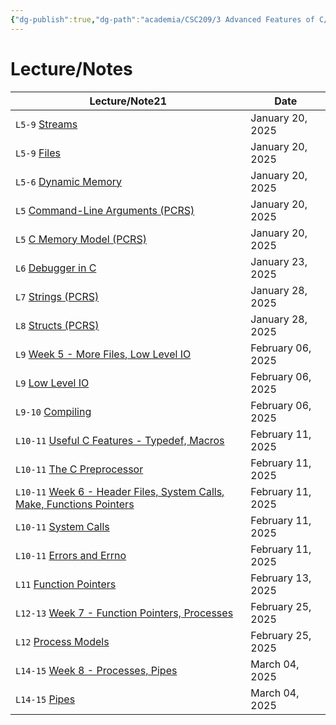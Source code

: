 ```yaml
---
{"dg-publish":true,"dg-path":"academia/CSC209/3 Advanced Features of C/3 - Advanced Features of C.md","permalink":"/academia/csc-209/3-advanced-features-of-c/3-advanced-features-of-c/","tags":["cs","module","university"],"created":"2025-01-21T02:30:14.286-05:00","updated":"2025-01-25T02:46:44.339-05:00"}
---
```



# Lecture/Notes

<div><table class="dataview table-view-table"><thead class="table-view-thead"><tr class="table-view-tr-header"><th class="table-view-th"><span>Lecture/Note</span><span class="dataview small-text">21</span></th><th class="table-view-th"><span>Date</span></th></tr></thead><tbody class="table-view-tbody"><tr><td><span> <code>L5-9</code> <a data-tooltip-position="top" aria-label="100 Academia/CSC209/3 Advanced Features of C/Streams.md" data-href="100 Academia/CSC209/3 Advanced Features of C/Streams.md" href="100 Academia/CSC209/3 Advanced Features of C/Streams.md" class="internal-link" target="_blank" rel="noopener nofollow">Streams</a></span></td><td>January 20, 2025</td></tr><tr><td><span> <code>L5-9</code> <a data-tooltip-position="top" aria-label="100 Academia/CSC209/3 Advanced Features of C/Files.md" data-href="100 Academia/CSC209/3 Advanced Features of C/Files.md" href="100 Academia/CSC209/3 Advanced Features of C/Files.md" class="internal-link" target="_blank" rel="noopener nofollow">Files</a></span></td><td>January 20, 2025</td></tr><tr><td><span> <code>L5-6</code> <a data-tooltip-position="top" aria-label="100 Academia/CSC209/3 Advanced Features of C/Dynamic Memory.md" data-href="100 Academia/CSC209/3 Advanced Features of C/Dynamic Memory.md" href="100 Academia/CSC209/3 Advanced Features of C/Dynamic Memory.md" class="internal-link" target="_blank" rel="noopener nofollow">Dynamic Memory</a></span></td><td>January 20, 2025</td></tr><tr><td><span> <code>L5</code> <a data-tooltip-position="top" aria-label="100 Academia/CSC209/3 Advanced Features of C/Command-Line Arguments (PCRS).md" data-href="100 Academia/CSC209/3 Advanced Features of C/Command-Line Arguments (PCRS).md" href="100 Academia/CSC209/3 Advanced Features of C/Command-Line Arguments (PCRS).md" class="internal-link" target="_blank" rel="noopener nofollow">Command-Line Arguments (PCRS)</a></span></td><td>January 20, 2025</td></tr><tr><td><span> <code>L5</code> <a data-tooltip-position="top" aria-label="100 Academia/CSC209/3 Advanced Features of C/C Memory Model (PCRS).md" data-href="100 Academia/CSC209/3 Advanced Features of C/C Memory Model (PCRS).md" href="100 Academia/CSC209/3 Advanced Features of C/C Memory Model (PCRS).md" class="internal-link" target="_blank" rel="noopener nofollow">C Memory Model (PCRS)</a></span></td><td>January 20, 2025</td></tr><tr><td><span> <code>L6</code> <a data-tooltip-position="top" aria-label="100 Academia/CSC209/3 Advanced Features of C/Debugger in C.md" data-href="100 Academia/CSC209/3 Advanced Features of C/Debugger in C.md" href="100 Academia/CSC209/3 Advanced Features of C/Debugger in C.md" class="internal-link" target="_blank" rel="noopener nofollow">Debugger in C</a></span></td><td>January 23, 2025</td></tr><tr><td><span> <code>L7</code> <a data-tooltip-position="top" aria-label="100 Academia/CSC209/3 Advanced Features of C/Strings (PCRS).md" data-href="100 Academia/CSC209/3 Advanced Features of C/Strings (PCRS).md" href="100 Academia/CSC209/3 Advanced Features of C/Strings (PCRS).md" class="internal-link" target="_blank" rel="noopener nofollow">Strings (PCRS)</a></span></td><td>January 28, 2025</td></tr><tr><td><span> <code>L8</code> <a data-tooltip-position="top" aria-label="100 Academia/CSC209/3 Advanced Features of C/Structs (PCRS).md" data-href="100 Academia/CSC209/3 Advanced Features of C/Structs (PCRS).md" href="100 Academia/CSC209/3 Advanced Features of C/Structs (PCRS).md" class="internal-link" target="_blank" rel="noopener nofollow">Structs (PCRS)</a></span></td><td>January 28, 2025</td></tr><tr><td><span> <code>L9</code> <a data-tooltip-position="top" aria-label="100 Academia/CSC209/3 Advanced Features of C/Week 5 - More Files, Low Level IO.md" data-href="100 Academia/CSC209/3 Advanced Features of C/Week 5 - More Files, Low Level IO.md" href="100 Academia/CSC209/3 Advanced Features of C/Week 5 - More Files, Low Level IO.md" class="internal-link" target="_blank" rel="noopener nofollow">Week 5 - More Files, Low Level IO</a></span></td><td>February 06, 2025</td></tr><tr><td><span> <code>L9</code> <a data-tooltip-position="top" aria-label="100 Academia/CSC209/3 Advanced Features of C/Low Level IO.md" data-href="100 Academia/CSC209/3 Advanced Features of C/Low Level IO.md" href="100 Academia/CSC209/3 Advanced Features of C/Low Level IO.md" class="internal-link" target="_blank" rel="noopener nofollow">Low Level IO</a></span></td><td>February 06, 2025</td></tr><tr><td><span> <code>L9-10</code> <a data-tooltip-position="top" aria-label="100 Academia/CSC209/3 Advanced Features of C/Compiling.md" data-href="100 Academia/CSC209/3 Advanced Features of C/Compiling.md" href="100 Academia/CSC209/3 Advanced Features of C/Compiling.md" class="internal-link" target="_blank" rel="noopener nofollow">Compiling</a></span></td><td>February 06, 2025</td></tr><tr><td><span> <code>L10-11</code> <a data-tooltip-position="top" aria-label="100 Academia/CSC209/3 Advanced Features of C/Useful C Features - Typedef, Macros.md" data-href="100 Academia/CSC209/3 Advanced Features of C/Useful C Features - Typedef, Macros.md" href="100 Academia/CSC209/3 Advanced Features of C/Useful C Features - Typedef, Macros.md" class="internal-link" target="_blank" rel="noopener nofollow">Useful C Features - Typedef, Macros</a></span></td><td>February 11, 2025</td></tr><tr><td><span> <code>L10-11</code> <a data-tooltip-position="top" aria-label="100 Academia/CSC209/3 Advanced Features of C/The C Preprocessor.md" data-href="100 Academia/CSC209/3 Advanced Features of C/The C Preprocessor.md" href="100 Academia/CSC209/3 Advanced Features of C/The C Preprocessor.md" class="internal-link" target="_blank" rel="noopener nofollow">The C Preprocessor</a></span></td><td>February 11, 2025</td></tr><tr><td><span> <code>L10-11</code> <a data-tooltip-position="top" aria-label="100 Academia/CSC209/3 Advanced Features of C/Week 6 - Header Files, System Calls, Make, Functions Pointers.md" data-href="100 Academia/CSC209/3 Advanced Features of C/Week 6 - Header Files, System Calls, Make, Functions Pointers.md" href="100 Academia/CSC209/3 Advanced Features of C/Week 6 - Header Files, System Calls, Make, Functions Pointers.md" class="internal-link" target="_blank" rel="noopener nofollow">Week 6 - Header Files, System Calls, Make, Functions Pointers</a></span></td><td>February 11, 2025</td></tr><tr><td><span> <code>L10-11</code> <a data-tooltip-position="top" aria-label="100 Academia/CSC209/3 Advanced Features of C/System Calls.md" data-href="100 Academia/CSC209/3 Advanced Features of C/System Calls.md" href="100 Academia/CSC209/3 Advanced Features of C/System Calls.md" class="internal-link" target="_blank" rel="noopener nofollow">System Calls</a></span></td><td>February 11, 2025</td></tr><tr><td><span> <code>L10-11</code> <a data-tooltip-position="top" aria-label="100 Academia/CSC209/3 Advanced Features of C/Errors and Errno.md" data-href="100 Academia/CSC209/3 Advanced Features of C/Errors and Errno.md" href="100 Academia/CSC209/3 Advanced Features of C/Errors and Errno.md" class="internal-link" target="_blank" rel="noopener nofollow">Errors and Errno</a></span></td><td>February 11, 2025</td></tr><tr><td><span> <code>L11</code> <a data-tooltip-position="top" aria-label="100 Academia/CSC209/3 Advanced Features of C/Function Pointers.md" data-href="100 Academia/CSC209/3 Advanced Features of C/Function Pointers.md" href="100 Academia/CSC209/3 Advanced Features of C/Function Pointers.md" class="internal-link" target="_blank" rel="noopener nofollow">Function Pointers</a></span></td><td>February 13, 2025</td></tr><tr><td><span> <code>L12-13</code> <a data-tooltip-position="top" aria-label="100 Academia/CSC209/3 Advanced Features of C/Week 7 - Function Pointers, Processes.md" data-href="100 Academia/CSC209/3 Advanced Features of C/Week 7 - Function Pointers, Processes.md" href="100 Academia/CSC209/3 Advanced Features of C/Week 7 - Function Pointers, Processes.md" class="internal-link" target="_blank" rel="noopener nofollow">Week 7 - Function Pointers, Processes</a></span></td><td>February 25, 2025</td></tr><tr><td><span> <code>L12</code> <a data-tooltip-position="top" aria-label="100 Academia/CSC209/3 Advanced Features of C/Process Models.md" data-href="100 Academia/CSC209/3 Advanced Features of C/Process Models.md" href="100 Academia/CSC209/3 Advanced Features of C/Process Models.md" class="internal-link" target="_blank" rel="noopener nofollow">Process Models</a></span></td><td>February 25, 2025</td></tr><tr><td><span> <code>L14-15</code> <a data-tooltip-position="top" aria-label="100 Academia/CSC209/3 Advanced Features of C/Week 8 - Processes, Pipes.md" data-href="100 Academia/CSC209/3 Advanced Features of C/Week 8 - Processes, Pipes.md" href="100 Academia/CSC209/3 Advanced Features of C/Week 8 - Processes, Pipes.md" class="internal-link" target="_blank" rel="noopener nofollow">Week 8 - Processes, Pipes</a></span></td><td>March 04, 2025</td></tr><tr><td><span> <code>L14-15</code> <a data-tooltip-position="top" aria-label="100 Academia/CSC209/3 Advanced Features of C/Pipes.md" data-href="100 Academia/CSC209/3 Advanced Features of C/Pipes.md" href="100 Academia/CSC209/3 Advanced Features of C/Pipes.md" class="internal-link" target="_blank" rel="noopener nofollow">Pipes</a></span></td><td>March 04, 2025</td></tr></tbody></table></div>
